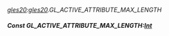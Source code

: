 _[gles20](../../modules/gles20/gles20-module.md):[gles20](../../modules/gles20/gles20-module.md).GL\_ACTIVE\_ATTRIBUTE\_MAX\_LENGTH_
##### Const GL\_ACTIVE\_ATTRIBUTE\_MAX\_LENGTH:[Int](../../modules/wonkey/wonkey-types-int.md)
